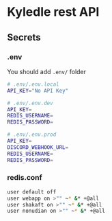 # Kyledle rest API

## Secrets

### .env

You should add `.env/` folder

```bash
# .env/.env.local
API_KEY="No API Key"

# .env/.env.dev
API_KEY=
REDIS_USERNAME=
REDIS_PASSWORD=

# .env/.env.prod
API_KEY=
DISCORD_WEBHOOK_URL=
REDIS_USERNAME=
REDIS_PASSWORD=
```

### redis.conf

```bash
user default off
user webapp on >"" ~* &* +@all
user shakaft on >"" ~* &* +@all
user nonudian on >"" ~* &* +@all
```
